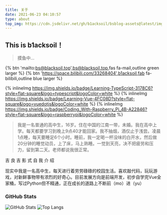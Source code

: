 ```yaml
---
title: 关于
date: 2021-06-23 04:10:57
type: about
top_img: https://cdn.jsdelivr.net/gh/b1acksoil/bsblog-assets@latest/img/about.jpg
---
```


## This is b1acksoil！
> 摸鱼中...

{% btn 'mailto:bs@blacksoil.top',bs@blacksoil.top,fas fa-mail,outline green larger %}
{% btn 'https://space.bilibili.com/33268404',b1acksoil,fab fa-bilibili,outline blue larger %}

{% inlineImg https://img.shields.io/badge/Learning-TypeScript-3178C6?style=flat-square&logo=typescript&logoColor=white %}
{% inlineImg https://img.shields.io/badge/Learning-Vue-4FC08D?style=flat-square&logo=vuedotjs&logoColor=white %}
{% inlineImg https://img.shields.io/badge/Coding_With-Raspberry_Pi_4B-A22846?style=flat-square&logo=raspberrypi&logoColor=white %}

> 我是一名普通的高中生，16岁。住在中国的江南一带，未婚。我在高中上学。每天都要学习到晚上9点40才能回家。我不抽烟，酒仅止于浅尝。凌晨1点睡，每天要睡足6个小时。睡前，我一定喝一杯没味的白开水，然后做20分钟的睡觉动员，上了床，马上熟睡。一觉到天亮，决不把疲劳和压力，留到第二天。老师都说我很正常。

吉 良 吉 影 式 自 我 介 绍

现实中我是一名高中生，每天进行着劳劳碌碌的校园生活。喜欢敲代码，玩玩游戏，对新鲜事物带有浓烈的好奇心。目前发展方向是前端开发，初步自学完Vue全家桶，写过Python但不精通，正在成长的道路上不断前（mo）进（yu）

### GitHub Stats

![GitHub Stats](https://github-readme-stats.vercel.app/api?username=b1acksoil&theme=react&hide_border=true)
![Top Langs](https://github-readme-stats.vercel.app/api/top-langs/?username=b1acksoil&layout=compact&hide=html,css,scss&theme=react&hide_border=true)
